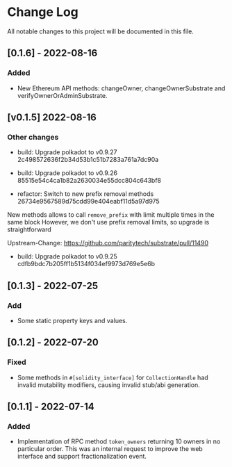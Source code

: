 # Change Log

All notable changes to this project will be documented in this file.

## [0.1.6] - 2022-08-16

### Added
-   New Ethereum API methods: changeOwner, changeOwnerSubstrate and verifyOwnerOrAdminSubstrate.

<!-- bureaucrate goes here -->
## [v0.1.5] 2022-08-16

### Other changes

- build: Upgrade polkadot to v0.9.27 2c498572636f2b34d53b1c51b7283a761a7dc90a

- build: Upgrade polkadot to v0.9.26 85515e54c4ca1b82a2630034e55dcc804c643bf8

- refactor: Switch to new prefix removal methods 26734e9567589d75cdd99e404eabf11d5a97d975

New methods allows to call `remove_prefix` with limit multiple times
in the same block
However, we don't use prefix removal limits, so upgrade is
straightforward

Upstream-Change: https://github.com/paritytech/substrate/pull/11490

- build: Upgrade polkadot to v0.9.25 cdfb9bdc7b205ff1b5134f034ef9973d769e5e6b

## [0.1.3] - 2022-07-25
### Add
-   Some static property keys and values.

## [0.1.2] - 2022-07-20

### Fixed

-   Some methods in `#[solidity_interface]` for `CollectionHandle` had invalid
    mutability modifiers, causing invalid stub/abi generation.

## [0.1.1] - 2022-07-14

### Added

 - Implementation of RPC method `token_owners` returning 10 owners in no particular order.
    This was an internal request to improve the web interface and support fractionalization event.
